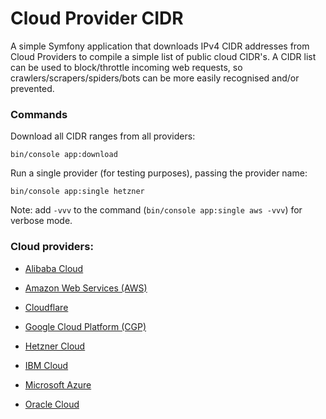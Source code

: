 # Cloud Provider CIDR

A simple Symfony application that downloads IPv4 CIDR addresses from Cloud Providers to compile a simple list of public cloud CIDR's.
A CIDR list can be used to block/throttle incoming web requests, so crawlers/scrapers/spiders/bots can be more easily recognised and/or prevented.

### Commands

Download all CIDR ranges from all providers:
```shell
bin/console app:download
```

Run a single provider (for testing purposes), passing the provider name:
```shell
bin/console app:single hetzner
```
Note: add `-vvv` to the command (`bin/console app:single aws -vvv`) for verbose mode.

### Cloud providers:

- [Alibaba Cloud](./data/alibaba.txt)

- [Amazon Web Services (AWS)](./data/aws.txt)

- [Cloudflare](./data/cloudflare.txt)

- [Google Cloud Platform (CGP)](./data/gcp.txt)

- [Hetzner Cloud](./data/hetzner.txt)

- [IBM Cloud](./data/ibm.txt)

- [Microsoft Azure](./data/azure.txt)

- [Oracle Cloud](./data/oracle.txt)